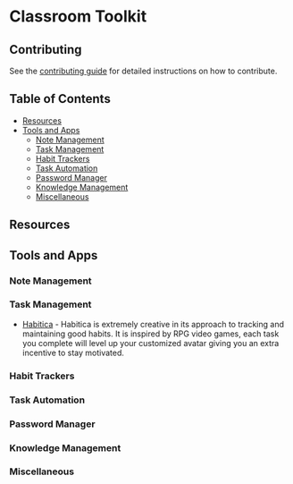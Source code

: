 # Classroom Toolkit

## Contributing

See the [contributing guide](CONTRIBUTING.md) for detailed instructions on how to contribute.

## Table of Contents

- [Resources](#resources)
- [Tools and Apps](#tools-and-apps)
  - [Note Management](#note-management)
  - [Task Management](#task-management)
  - [Habit Trackers](#habit-trackers)
  - [Task Automation](#task-automation)
  - [Password Manager](#password-manager)
  - [Knowledge Management](#knowledge-management)
  - [Miscellaneous](#miscellaneous)

## Resources

## Tools and Apps

### Note Management

### Task Management

- [Habitica](https://habitica.com/static/home) - Habitica is extremely creative in its approach to tracking and maintaining good habits. It is inspired by RPG video games, each task you complete will level up your customized avatar giving you an extra incentive to stay motivated.

### Habit Trackers

### Task Automation

### Password Manager

### Knowledge Management

### Miscellaneous
 
